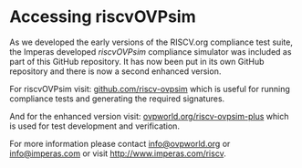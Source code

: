 # Accessing riscvOVPsim

As we developed the early versions of the RISCV.org compliance test suite, the Imperas developed _riscvOVPsim_ compliance simulator was included as part of this GitHub repository. It has now been put in its own GitHub repository and there is now a second enhanced version.


For riscvOVPsim visit: [github.com/riscv-ovpsim](https://github.com/riscv-ovpsim/imperas-riscv-tests) which is useful for running compliance tests and generating the required signatures.

And for the enhanced version visit: [ovpworld.org/riscv-ovpsim-plus](https://www.ovpworld.org/riscv-ovpsim-plus) which is used for test development and verification.


For more information please contact info@ovpworld.org or info@imperas.com or visit http://www.imperas.com/riscv.
